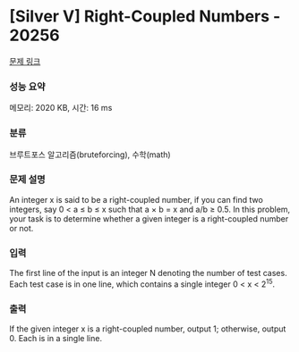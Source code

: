 # [Silver V] Right-Coupled Numbers - 20256 

[문제 링크](https://www.acmicpc.net/problem/20256) 

### 성능 요약

메모리: 2020 KB, 시간: 16 ms

### 분류

브루트포스 알고리즘(bruteforcing), 수학(math)

### 문제 설명

<p>An integer x is said to be a right-coupled number, if you can find two integers, say 0 < a ≤ b ≤ x such that a × b = x and a/b ≥ 0.5. In this problem, your task is to determine whether a given integer is a right-coupled number or not.</p>

### 입력 

 <p>The first line of the input is an integer N denoting the number of test cases. Each test case is in one line, which contains a single integer 0 < x < 2<sup>15</sup>.</p>

### 출력 

 <p>If the given integer x is a right-coupled number, output 1; otherwise, output 0. Each is in a single line.</p>

